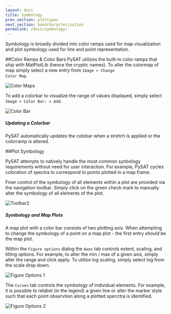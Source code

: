 ```yaml
---
layout: docs
title: Symbology
prev_section: plottypes
next_section: bandcharacterization
permalink: /docs/symbology/
---
```


Symbology is broadly divided into color ramps used for map visualization and plot symbology used for line and point representation.

##Color Ramps & Color Bars
PySAT utilizes the built-in color ramps that ship with MatPlotLib (hence the cryptic names).  To alter the colormap of map simply select a new entry from <code>Image > Change Color Map</code>.  

![Color Maps](../../img/symbology/colormap.png)

To add a colorbar to visualize the range of values displayed, simply select <code>Image > Color Bar: > Add</code>.

![Color Bar](../../img/symbology/colorbar.png)

<div class="note info">
  <h5>Updating a Colorbar</h5>
  <p>PySAT automatically updates the colobar when a stretch is applied or the colorramp is altered.</p>
</div>


##Plot Symbology

PySAT attempts to natively handle the most common synbology requirements without need for user interaction.  For example, PySAT cycles coloration of spectra to correspond to points plotted in a map frame.

Finer control of the symbology of all elements within a plot are provided via the navigation toolbar.  Simply click on the green check mark to manually alter the symbology of all elements of the plot.

![Toolbar2](../../img/plottypes/toolbar2.png)

<div class="note info">
  <h5>Symbology and Map Plots</h5>
  <p>A map plot with a color bar consists of two plotting axis.  When attempting to change the symbology of a point on a map plot - the first entry <i>should</i> be the map plot.</p>
</div>

Within the <code>Figure options</code> dialog the <code>Axes</code> tab controls extent, scaling, and titling options.  For example, to alter the min / max of a given axis, simply alter the range and click apply.  To utilize log scaling, simply select log from the scale drop down.

![Figure Options 1](../../img/symbology/figopt1.png)

The <code>Curves</code> tab controls the symbology of individual elements.  For example, it is possible to relabel (in the legend) a given line or alter the marker style such that each point observtion along a plotted specctra is identified.

![Figure Options 2](../../img/symbology/figopt2.png)




